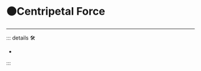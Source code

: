 # 🟠<motor>Centripetal Force</motor>

---

<!-- =================================================== -->
<!-- =================================================== -->
<!-- =================================================== -->
<!-- =================================================== -->
<!-- =================================================== -->
::: details 🛠

-

:::
